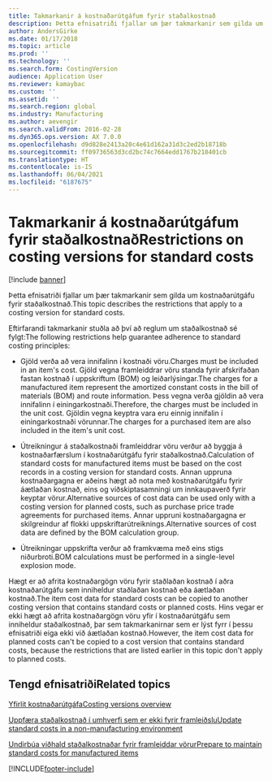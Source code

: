 ```yaml
---
title: Takmarkanir á kostnaðarútgáfum fyrir staðalkostnað
description: Þetta efnisatriði fjallar um þær takmarkanir sem gilda um kostnaðarútgáfu fyrir staðalkostnað.
author: AndersGirke
ms.date: 01/17/2018
ms.topic: article
ms.prod: ''
ms.technology: ''
ms.search.form: CostingVersion
audience: Application User
ms.reviewer: kamaybac
ms.custom: ''
ms.assetid: ''
ms.search.region: global
ms.industry: Manufacturing
ms.author: aevengir
ms.search.validFrom: 2016-02-28
ms.dyn365.ops.version: AX 7.0.0
ms.openlocfilehash: d9d828e2413a20c4e61d162a31d3c2ed2b18718b
ms.sourcegitcommit: ff09736563d3cd2bc74c7664edd1767b218401cb
ms.translationtype: HT
ms.contentlocale: is-IS
ms.lasthandoff: 06/04/2021
ms.locfileid: "6187675"
---
```

#  <a name="restrictions-on-costing-versions-for-standard-costs"></a><span data-ttu-id="a3567-103">Takmarkanir á kostnaðarútgáfum fyrir staðalkostnað</span><span class="sxs-lookup"><span data-stu-id="a3567-103">Restrictions on costing versions for standard costs</span></span>

[!include [banner](../includes/banner.md)]

<span data-ttu-id="a3567-104">Þetta efnisatriði fjallar um þær takmarkanir sem gilda um kostnaðarútgáfu fyrir staðalkostnað.</span><span class="sxs-lookup"><span data-stu-id="a3567-104">This topic describes the restrictions that apply to a costing version for standard costs.</span></span> 

<span data-ttu-id="a3567-105">Eftirfarandi takmarkanir stuðla að því að reglum um staðalkostnað sé fylgt:</span><span class="sxs-lookup"><span data-stu-id="a3567-105">The following restrictions help guarantee adherence to standard costing principles:</span></span>

-  <span data-ttu-id="a3567-106">Gjöld verða að vera innifalinn í kostnaði vöru.</span><span class="sxs-lookup"><span data-stu-id="a3567-106">Charges must be included in an item's cost.</span></span> <span data-ttu-id="a3567-107">Gjöld vegna framleiddrar vöru standa fyrir afskrifaðan fastan kostnað í uppskriftum (BOM) og leiðarlýsingar.</span><span class="sxs-lookup"><span data-stu-id="a3567-107">The charges for a manufactured item represent the amortized constant costs in the bill of materials (BOM) and route information.</span></span> <span data-ttu-id="a3567-108">Þess vegna verða gjöldin að vera innifalinn í einingarkostnaði.</span><span class="sxs-lookup"><span data-stu-id="a3567-108">Therefore, the charges must be included in the unit cost.</span></span> <span data-ttu-id="a3567-109">Gjöldin vegna keyptra vara eru einnig innifalin í einingarkostnaði vörunnar.</span><span class="sxs-lookup"><span data-stu-id="a3567-109">The charges for a purchased item are also included in the item's unit cost.</span></span>

-  <span data-ttu-id="a3567-110">Útreikningur á staðalkostnaði framleiddrar vöru verður að byggja á kostnaðarfærslum í kostnaðarútgáfu fyrir staðalkostnað.</span><span class="sxs-lookup"><span data-stu-id="a3567-110">Calculation of standard costs for manufactured items must be based on the cost records in a costing version for standard costs.</span></span> <span data-ttu-id="a3567-111">Annan uppruna kostnaðargagna er aðeins hægt að nota með kostnaðarútgáfu fyrir áætlaðan kostnað, eins og viðskiptasamningi um innkaupaverð fyrir keyptar vörur.</span><span class="sxs-lookup"><span data-stu-id="a3567-111">Alternative sources of cost data can be used only with a costing version for planned costs, such as purchase price trade agreements for purchased items.</span></span> <span data-ttu-id="a3567-112">Annar uppruni kostnaðargagna er skilgreindur af flokki uppskriftarútreiknings.</span><span class="sxs-lookup"><span data-stu-id="a3567-112">Alternative sources of cost data are defined by the BOM calculation group.</span></span>

-  <span data-ttu-id="a3567-113">Útreikningar uppskrifta verður að framkvæma með eins stigs niðurbroti.</span><span class="sxs-lookup"><span data-stu-id="a3567-113">BOM calculations must be performed in a single-level explosion mode.</span></span>

<span data-ttu-id="a3567-114">Hægt er að afrita kostnaðargögn vöru fyrir staðlaðan kostnað í aðra kostnaðarútgáfu sem inniheldur staðlaðan kostnað eða áætlaðan kostnað.</span><span class="sxs-lookup"><span data-stu-id="a3567-114">The item cost data for standard costs can be copied to another costing version that contains standard costs or planned costs.</span></span> <span data-ttu-id="a3567-115">Hins vegar er ekki hægt að afrita kostnaðargögn vöru yfir í kostnaðarútgáfu sem inniheldur staðalkostnað, þar sem takmarkanirnar sem er lýst fyrr í þessu efnisatriði eiga ekki við áætlaðan kostnað.</span><span class="sxs-lookup"><span data-stu-id="a3567-115">However, the item cost data for planned costs can't be copied to a cost version that contains standard costs, because the restrictions that are listed earlier in this topic don't apply to planned costs.</span></span>

## <a name="related-topics"></a><span data-ttu-id="a3567-116">Tengd efnisatriði</span><span class="sxs-lookup"><span data-stu-id="a3567-116">Related topics</span></span>

[<span data-ttu-id="a3567-117">Yfirlit kostnaðarútgáfa</span><span class="sxs-lookup"><span data-stu-id="a3567-117">Costing versions overview</span></span>](costing-versions.md)

[<span data-ttu-id="a3567-118">Uppfæra staðalkostnað í umhverfi sem er ekki fyrir framleiðslu</span><span class="sxs-lookup"><span data-stu-id="a3567-118">Update standard costs in a non-manufacturing environment</span></span>](update-standard-costs-non-manufacturing-environment.md)

[<span data-ttu-id="a3567-119">Undirbúa viðhald staðalkostnaðar fyrir framleiddar vörur</span><span class="sxs-lookup"><span data-stu-id="a3567-119">Prepare to maintain standard costs for manufactured items</span></span>](update-standard-costs-manufacturing-environment.md)



[!INCLUDE[footer-include](../../includes/footer-banner.md)]